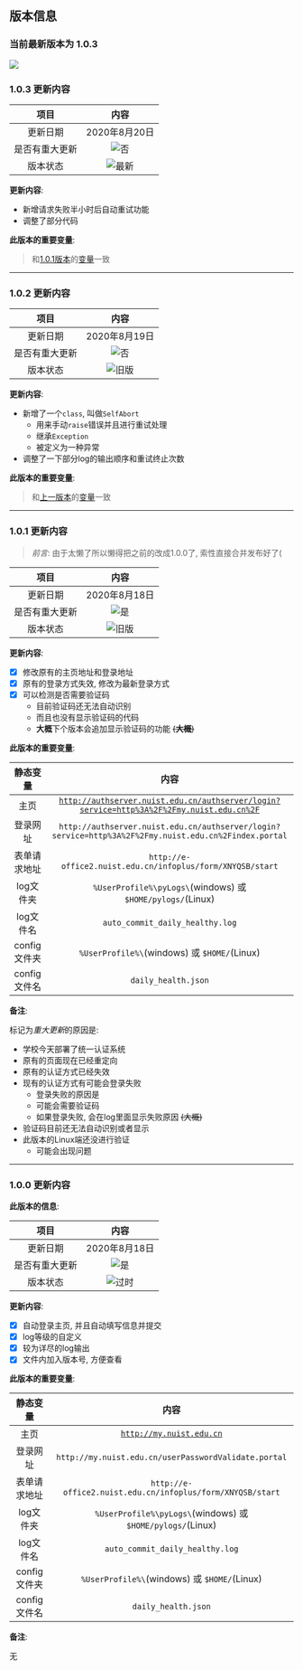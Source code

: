 ## 版本信息

### 当前最新版本为 1.0.3

[![](https://img.shields.io/badge/-return%20to%20README.md-blueviolet)](README.md "返回README.md")

### 1.0.3 更新内容

项目 |内容
:--: |:--:
更新日期 | 2020年8月20日
是否有重大更新 | ![否](https://img.shields.io/badge/-no-informational "否")
版本状态 | ![最新](https://img.shields.io/badge/-newest-brightgreen "最新")

**更新内容**:

- 新增请求失败半小时后自动重试功能
- 调整了部分代码

**此版本的重要变量**: 

> 和[1.0.1版本](#1-0-1)的[变量](#1-0-1-vars)一致

---

### 1.0.2 更新内容

项目 |内容
:--: |:--:
更新日期 | 2020年8月19日
是否有重大更新 | ![否](https://img.shields.io/badge/-no-informational "否")
版本状态 | ![旧版](https://img.shields.io/badge/-old-informational "旧版")

**更新内容**:

- 新增了一个`class`, 叫做`SelfAbort`
  - 用来手动`raise`错误并且进行重试处理
  - 继承`Exception`
  - 被定义为一种异常
- 调整了一下部分log的输出顺序和重试终止次数

**此版本的重要变量**: 

> 和[上一版本](#1-0-1)的[变量](#1-0-1-vars)一致

---

### <span id="1-0-1">1.0.1 更新内容</span>

> *前言*: 由于太懒了所以懒得把之前的改成1.0.0了, 索性直接合并发布好了(

项目 |内容
:--: |:--:
更新日期 | 2020年8月18日
是否有重大更新 | ![是](https://img.shields.io/badge/-yes-important "是")
版本状态 | ![旧版](https://img.shields.io/badge/-old-informational "旧版")

**更新内容**:

- [x] 修改原有的主页地址和登录地址
- [x] 原有的登录方式失效, 修改为最新登录方式
- [x] 可以检测是否需要验证码
  - 目前验证码还无法自动识别
  - 而且也没有显示验证码的代码
  - **大概**下个版本会追加显示验证码的功能 ~~(**大概**)~~

<span id="1-0-1-vars">**此版本的重要变量**:</span>

静态变量 | 内容
:--: | :--:
主页 | [`http://authserver.nuist.edu.cn/authserver/login?service=http%3A%2F%2Fmy.nuist.edu.cn%2F`](http://authserver.nuist.edu.cn/authserver/login?service=http%3A%2F%2Fmy.nuist.edu.cn%2F)
登录网址 | `http://authserver.nuist.edu.cn/authserver/login?service=http%3A%2F%2Fmy.nuist.edu.cn%2Findex.portal`
表单请求地址 | `http://e-office2.nuist.edu.cn/infoplus/form/XNYQSB/start`
log文件夹 | `%UserProfile%\pyLogs\`(windows) 或 `$HOME/pylogs/`(Linux)
log文件名 | `auto_commit_daily_healthy.log`
config文件夹 | `%UserProfile%\`(windows) 或 `$HOME/`(Linux)
config文件名 | `daily_health.json`

**备注**:

标记为*重大更新*的原因是:
- 学校今天部署了统一认证系统
- 原有的页面现在已经重定向
- 原有的认证方式已经失效
- 现有的认证方式有可能会登录失败
  - 登录失败的原因是
  - 可能会需要验证码
  - 如果登录失败, 会在log里面显示失败原因 ~~(大概)~~
- 验证码目前还无法自动识别或者显示
- 此版本的Linux端还没进行验证
  - 可能会出现问题

---

### 1.0.0 更新内容

**此版本的信息**:

项目 |内容
:--: |:--:
更新日期 | 2020年8月18日
是否有重大更新 | ![是](https://img.shields.io/badge/-yes-important "是")
版本状态 | ![过时](https://img.shields.io/badge/-out%20of%20date-inactive "过时")

**更新内容**:

- [x] 自动登录主页, 并且自动填写信息并提交
- [x] log等级的自定义
- [x] 较为详尽的log输出
- [x] 文件内加入版本号, 方便查看

**此版本的重要变量**:

静态变量 | 内容
:--: | :--:
主页 | [`http://my.nuist.edu.cn`](http://my.nuist.edu.cn)
登录网址 | `http://my.nuist.edu.cn/userPasswordValidate.portal`
表单请求地址 | `http://e-office2.nuist.edu.cn/infoplus/form/XNYQSB/start`
log文件夹 | `%UserProfile%\pyLogs\`(windows) 或 `$HOME/pylogs/`(Linux)
log文件名 | `auto_commit_daily_healthy.log`
config文件夹 | `%UserProfile%\`(windows) 或 `$HOME/`(Linux)
config文件名 | `daily_health.json`

**备注**:

无
